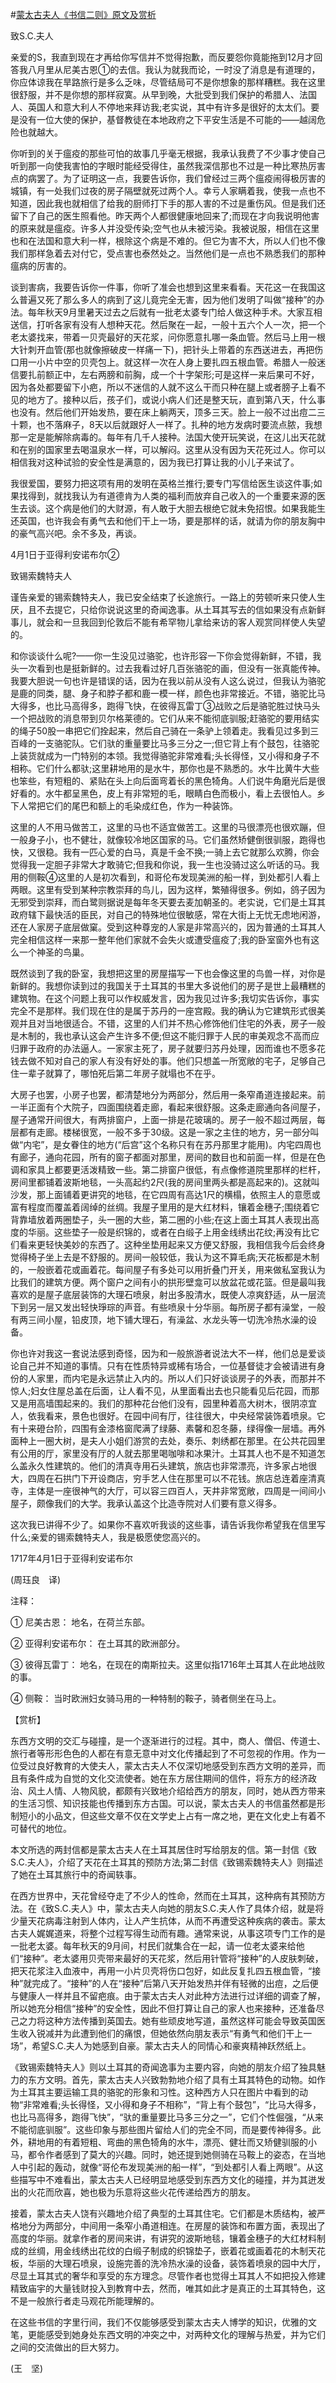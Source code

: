 #[蒙太古夫人《书信二则》原文及赏析](https://www.vrrw.net/wx/12232.html)

致S.C.夫人

亲爱的S，我直到现在才再给你写信并不觉得抱歉，而反要怨你竟能拖到12月才回答我八月里从尼美古恩①的去信。我认为就我而论，一时没了消息是有道理的，你应体谅我在旱路旅行是多么乏味，尽管结局可不是你想象的那样糟糕。我在这里很舒服，并不是你想的那样寂寞。从早到晚，大批受到我们保护的希腊人、法国人、英国人和意大利人不停地来拜访我;老实说，其中有许多是很好的太太们。要是没有一位大使的保护，基督教徒在本地政府之下平安生活是不可能的——越阔危险也就越大。

你听到的关于瘟疫的那些可怕的故事几乎毫无根据，我承认我费了不少事才使自己听到那一向使我害怕的字眼时能经受得住，虽然我深信那也不过是一种比寒热厉害点的病罢了。为了证明这一点，我要告诉你，我们曾经过三两个瘟疫闹得极厉害的城镇，有一处我们过夜的房子隔壁就死过两个人。幸亏人家瞒着我，使我一点也不知道，因此我也就相信了给我的厨师打下手的那人害的不过是重伤风。但是我们还留下了自己的医生照看他。昨天两个人都很健康地回来了;而现在才向我说明他害的原来就是瘟疫。许多人并没受传染;空气也从未被污染。我被说服，相信在这里也和在法国和意大利一样，根除这个病是不难的。但它为害不大，所以人们也不像我们那样急着去对付它，受点害也泰然处之。当然他们是一点也不熟悉我们的那种瘟病的厉害的。

谈到害病，我要告诉你一件事，你听了准会也想到这里来看看。天花这一在我国这么普遍又死了那么多人的病到了这儿竟完全无害，因为他们发明了叫做“接种”的办法。每年秋天9月里暑天过去之后就有一批老太婆专门给人做这种手术。大家互相送信，打听各家有没有人想种天花。然后聚在一起，一般十五六个人一次，把一个老太婆找来，带着一贝壳最好的天花浆，问你愿意扎哪一条血管。然后马上用一根大针刺开血管(那也就像擦破皮一样痛一下)，把针头上带着的东西送进去，再把伤口用一小片中空的贝壳包上。就这样一次在人身上要扎四五根血管。希腊人一般迷信要扎前额正中，左右两膀和前胸，成一个十字架形;可是这样一来后果可不好，因为各处都要留下小疤，所以不迷信的人就不这么干而只种在腿上或者膀子上看不见的地方了。接种以后，孩子们，或说小病人们还是整天玩，直到第八天，什么事也没有。然后他们开始发热，要在床上躺两天，顶多三天。脸上一般不过出痘二三十颗，也不落麻子，8天以后就跟好人一样了。扎种的地方发病时要流点脓，我想那一定是能解除病毒的。每年有几千人接种。法国大使开玩笑说，在这儿出天花就和在别的国家里去喝温泉水一样，可以解闷。这里从没有因为天花死过人。你可以相信我对这种试验的安全性是满意的，因为我已打算让我的小儿子来试了。

我很爱国，要努力把这项有用的发明在英格兰推行;要专门写信给医生谈这件事;如果找得到，就找我认为有道德肯为人类的福利而放弃自己收入的一个重要来源的医生去谈。这个病是他们的大财源，有人敢于大胆去根绝它就未免招恨。如果我能生还英国，也许我会有勇气去和他们干上一场，要是那样的话，就请为你的朋友胸中的豪气高兴吧。余不多及，再谈。

4月1日于亚得利安诺布尔②



致锡索魏特夫人

谨告亲爱的锡索魏特夫人，我已安全结束了长途旅行。一路上的劳顿听来只使人生厌，且不去提它，只给你说说这里的奇闻逸事。从土耳其写去的信如果没有点新鲜事儿，就会和一旦我回到伦敦后不能有希罕物儿拿给来访的客人观赏同样使人失望的。

和你谈谈什么呢?——你一生没见过骆驼，也许形容一下你会觉得新鲜，不错，我头一次看到也是挺新鲜的。过去我看过好几百张骆驼的画，但没有一张真能传神。我要大胆说一句也许是错误的话，因为在我以前从没有人这么说过，但我认为骆驼是鹿的同类，腿、身子和脖子都和鹿一模一样，颜色也非常接近。不错，骆驼比马大得多，也比马高得多，跑得飞快，在彼得瓦雷丁③战败之后是骆驼胜过快马头一个把战败的消息带到贝尔格莱德的。它们从来不能彻底驯服;赶骆驼的要用结实的绳子50股一串把它们拴起来，然后自己骑在一条驴上领着走。我看见过多到三百峰的一支骆驼队。它们驮的重量要比马多三分之一;但它背上有个鼓包，往骆驼上装货就成为一门特别的本领。我觉得骆驼非常难看;头长得怪，又小得和身子不相称。它们什么都驮;这里耕地用的是水牛，那你也是不熟悉的。水牛比黄牛大些也笨些，有短粗的、紧贴在头上向后面弯着长的黑色犄角。人们说牛角磨光后是很好看的。水牛都呈黑色，皮上有非常短的毛，眼睛白色而极小，看上去很怕人。乡下人常把它们的尾巴和额上的毛染成红色，作为一种装饰。

这里的人不用马做苦工，这里的马也不适宜做苦工。这里的马很漂亮也很欢蹦，但一般身子小，也不健壮，就像较冷地区国家的马。它们虽然矫健倒很驯服，跑得也快，又很稳。我有一匹心爱的白马，真是千金不换;一骑上去它就那么欢腾，你会觉得我一定胆子非常大才敢骑它;但我和你说，我一生也没骑过这么听话的马。我用的侧鞍④这里的人是初次看到，和哥伦布发现美洲的船一样，到处都引人看上两眼。这里有受到某种宗教崇拜的鸟儿，因为这样，繁殖得很多。例如，鸽子因为无邪受到崇拜，而白鹭则据说是每年冬天要去麦加朝圣的。老实说，它们是土耳其政府辖下最快活的臣民，对自己的特殊地位很敏感，常在大街上无忧无虑地闲游，还在人家房子底层做窠。受到这种尊宠的人家是非常高兴的，因为普通的土耳其人完全相信这样一来那一整年他们家就不会失火或遭受瘟疫了;我的卧室窗外也有这么一个神圣的鸟巢。

既然谈到了我的卧室，我想把这里的房屋描写一下也会像这里的鸟兽一样，对你是新鲜的。我想你读到过的我国关于土耳其的书里大多说他们的房子是世上最糟糕的建筑物。在这个问题上我可以作权威发言，因为我见过许多;我切实告诉你，事实完全不是那样。我们现在住的是属于苏丹的一座宫殿。我的确认为它建筑形式很美观并且对当地很适合。不错，这里的人们并不热心修饰他们住宅的外表，房子一般是木制的，我也承认这会产生许多不便;但这不能归罪于人民的审美观念不高而应归罪于政府的办法逼人。一家家主死了，房子就要归苏丹处理，因而谁也不愿多花钱去做不知对自己的家人有没有好处的事。他们只想盖一所宽敞的宅子，足够自己住一辈子就算了，哪怕死后第二年房子就塌也不在乎。

大房子也罢，小房子也罢，都清楚地分为两部分，然后用一条窄甬道连接起来。前一半正面有个大院子，四面围绕着走廊，看起来很舒服。这条走廊通向各间屋子，屋子通常开间很大，有两排窗户，上面一排是花玻璃的。房子一般不超过两层，每层都有走廊。楼梯很宽，一般不多于30级。这是一家之主住的地方，另一部分叫做“内宅”，是女眷住的地方(“后宫”这个名称只有在苏丹那里才能用)。内宅四周也有廊子，通向花园，所有的窗子都面对那里，房间的数目也和前面一样，但是在色调和家具上都要更活泼精致一些。第二排窗户很低，有点像修道院里那样的栏杆，房间里都铺着波斯地毯，一头高起约2尺(我的房间里两头都是高起来的)。这就叫沙发，那上面铺着更讲究的地毯，在它四周有高达1尺的横榻，依照主人的意愿或富有程度而覆盖着阔绰的丝绸。我屋子里用的是大红材料，镶着金穗子;围绕着它背靠墙放着两圈垫子，头一圈的大些，第二圈的小些;在这上面土耳其人表现出高度的华丽。这些垫子一般是织锦的，或者在白缎子上用金线绣出花纹;再没有比它们看来更轻快美妙的东西了。这种坐垫用起来又方便又舒服，我相信我今后会终身觉得椅子坐上去是不舒服的。房间一般较低，我认为这不算毛病;天花板都是木制的，一般嵌着花或画着花。每间屋子有多处可以用折叠门开关，用来做私室我认为比我们的建筑方便。两个窗户之间有小的拱形壁龛可以放盆花或花篮。但是最叫我喜欢的是屋子底层装饰的大理石喷泉，射出多股清水，既使人凉爽舒适，从一层流下到另一层又发出轻快琤琮的声音。有些喷泉十分华丽。每所房子都有澡堂，一般有两三间小屋，铅皮顶，地下铺大理石，有澡盆、水龙头等一切洗冷热水澡的设备。

你也许对我这一套说法感到奇怪，因为和一般旅游者说法大不一样，他们总是爱谈论自己并不知道的事情。只有在性质特异或稀有场合，一位基督徒才会被请进有身份的人家里，而内宅是永远禁止入内的。所以人们只好谈谈房子的外表，而那并不惊人;妇女住屋总盖在后面，让人看不见，从里面看出去也只能看见后花园，而那又是用高墙围起来的。我们的那种花台他们没有，园里种着高大树木，很阴凉宜人，依我看来，景色也很好。在园中间有厅，往往很大，中央经常装饰着喷泉。它有十来磴台阶，四围有金漆格窗爬满了绿藤、素馨和忍冬藤，绿得像一层墙。再外面种上一圈大树，是夫人小姐们游赏的去处，奏乐、刺绣都在那里。在公共花园里有公用的厅，家里没有厅的人就去那里喝咖啡和冰果汁。土耳其人也不是不知道怎么盖永久性建筑的。他们的清真寺用石头建筑，旅店也非常漂亮，许多家占地很大，四周在石拱门下开设商店，穷手艺人住在那里可以不花钱。旅店总连着座清真寺，主体是一座很神气的大厅，可以容三四百人，天井非常宽敞，四周是一间间小屋子，颇像我们的大学。我承认盖这个比造寺院对人们要有意义得多。

这次我已讲得不少了。如果你不喜欢听我谈的这些事，请告诉我你希望我在信里写什么;亲爱的锡索魏特夫人，我是极愿使您高兴的。

1717年4月1日于亚得利安诺布尔

(周珏良　译)

注释：

① 尼美古恩： 地名，在荷兰东部。

② 亚得利安诺布尔： 在土耳其的欧洲部分。

③ 彼得瓦雷丁： 地名，在现在的南斯拉夫。这里似指1716年土耳其人在此地战败的事。

④ 侧鞍： 当时欧洲妇女骑马用的一种特制的鞍子，骑者侧坐在马上。

【赏析】

东西方文明的交汇与碰撞，是一个逐渐进行的过程。其中，商人、僧侣、传道士、旅行者等形形色色的人都在有意无意中对文化传播起到了不可忽视的作用。作为一位受过良好教育的大使夫人，蒙太古夫人不仅深切地感受到东西方文明的差异，而且有条件成为自觉的文化交流使者。她在东方居住期间的信件，将东方的经济政治、风土人情、人物风貌，都颇有兴致地介绍给西方的朋友，同时，她从西方带来的生活习惯、知识技能也传播到东方古国。可以说，蒙太古夫人的书信虽然都是形制短小的小品文，但这些文章不仅在文学史上占有一席之地，更在文化史上有着不可替代的地位。

本文所选的两封信都是蒙太古夫人在土耳其居住时写给朋友的信。第一封信《致S.C.夫人》，介绍了天花在土耳其的预防方法;第二封信《致锡索魏特夫人》则描述了她在土耳其旅行中的奇闻轶事。

在西方世界中，天花曾经夺走了不少人的性命，然而在土耳其，这种病有其预防方法。在《致S.C.夫人》中，蒙太古夫人向她的朋友S.C.夫人作了具体介绍，就是将少量天花病毒注射到人体内，让人产生抗体，从而不再遭受这种疾病的袭击。蒙太古夫人娓娓道来，将整个过程写得生动而有趣。通常来说，从事这项专门工作的是一批老太婆。每年秋天的9月间，村民们就集合在一起，请一位老太婆来给他们“接种”。老太婆用贝壳带来最好的天花浆，然后用针管将“接种”的人皮肤刺破，把天花浆注入血液中，再用一小片贝壳将伤口包好，如此反复扎四五根血管，“接种”就完成了。“接种”的人在“接种”后第八天开始发热并伴有轻微的出痘，之后便与健康人一样并且不留疤痕。由于蒙太古夫人对此种方法进行过详细的调查了解，所以她充分相信“接种”的安全性，因此不但打算让自己的家人也来接种，还准备尽己之力将这种方法传播到英国去。她有些顽皮地写道，虽然这样可能会导致英国医生收入锐减并为此遭到他们的痛恨，但她依然向朋友表示“有勇气和他们干上一场”，希望S.C.夫人为她感到自豪。蒙太古夫人的同情心和豪爽精神跃然纸上。

《致锡索魏特夫人》则以土耳其的奇闻逸事为主要内容，向她的朋友介绍了独具魅力的东方文明。首先，蒙太古夫人兴致勃勃地介绍了具有土耳其特色的动物。如作为土耳其主要运输工具的骆驼的形象和习性。这种西方人只在图片中看到的动物“非常难看;头长得怪，又小得和身子不相称”，“背上有个鼓包”，“比马大得多，也比马高得多，跑得飞快”，“驮的重量要比马多三分之一”，它们个性倔强，“从来不能彻底驯服”。这些印象与那些图片留给人们的完全不同，而是要传神得多。此外，耕地用的有着短粗、弯曲的黑色犄角的水牛，漂亮、健壮而又矫健驯服的小马，都令作者感到了莫大的兴趣。同时，她还提到她侧骑在马鞍上的姿态，在当地人中引起的轰动，就像“哥伦布发现美洲的船一样”，“到处都引人看上两眼”。从这些描写中不难看出，蒙太古夫人已经明显地感受到东西方文化的碰撞，并为其迸发出的火花而欣喜，她也极为乐意将这些火花传递给西方的朋友。

接着，蒙太古夫人饶有兴趣地介绍了典型的土耳其住宅。它们都是木质结构，被严格地分为两部分，中间用一条窄小甬道相连。在房屋的装饰和布置方面，表现出了高度的华丽。就拿作者的房间来讲，有讲究的波斯地毯，镶着金穗子的大红材料制成的丝绸，用金线绣出花纹的白缎子制成的织锦垫子，嵌着花或画着花的木制天花板，华丽的大理石喷泉，设施完善的洗冷热水澡的设备，装饰着喷泉的园中大厅，尽显土耳其式的奢华和享受的东方理念。尽管作者也觉得土耳其人不如把投入修建精致庙宇的大量钱财投入到教育中去，然而，唯其如此才是真正的土耳其特色，这不是一般旅行者走马观花所能理解的。

在这些书信的字里行间，我们不仅能够感受到蒙太古夫人博学的知识，优雅的文笔，更能感受到她身处东西文明的冲突之中，对两种文化的理解与热爱，并为它们之间的交流做出的巨大努力。

(王　坚)

